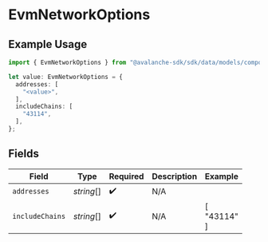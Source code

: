 # EvmNetworkOptions

## Example Usage

```typescript
import { EvmNetworkOptions } from "@avalanche-sdk/sdk/data/models/components";

let value: EvmNetworkOptions = {
  addresses: [
    "<value>",
  ],
  includeChains: [
    "43114",
  ],
};
```

## Fields

| Field              | Type               | Required           | Description        | Example            |
| ------------------ | ------------------ | ------------------ | ------------------ | ------------------ |
| `addresses`        | *string*[]         | :heavy_check_mark: | N/A                |                    |
| `includeChains`    | *string*[]         | :heavy_check_mark: | N/A                | [<br/>"43114"<br/>] |